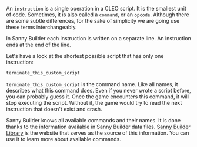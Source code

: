 An `instruction` is a single operation in a CLEO script. It is the smallest unit of code. Sometimes, it is also called a `command`, or an `opcode`. Although there are some subtle differences, for the sake of simplicity we are going use these terms interchangeably.

In Sanny Builder each instruction is written on a separate line. An instruction ends at the end of the line.

Let's have a look at the shortest possible script that has only one instruction:

```cs
terminate_this_custom_script
```

`terminate_this_custom_script` is the command name. Like all names, it describes what this command does. Even if you never wrote a script before, you can probably guess it. Once the game encounters this command, it will stop executing the script. Without it, the game would try to read the next instruction that doesn't exist and crash.

Sanny Builder knows all available commands and their names. It is done thanks to the information available in Sanny Builder data files. [Sanny Builder Library](https://library.sannybuilder.com) is the website that serves as the source of this information. You can use it to learn more about available commands.
